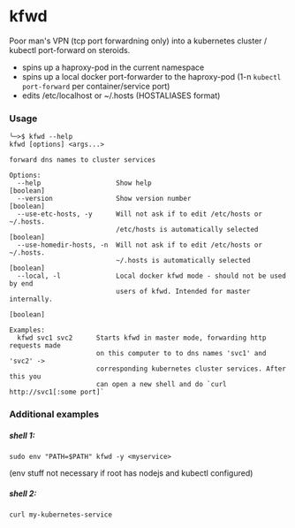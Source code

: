 # kfwd
Poor man's VPN (tcp port forwardning only) into a kubernetes cluster / kubectl port-forward on steroids.

* spins up a haproxy-pod in the current namespace
* spins up a local docker port-forwarder to the haproxy-pod (1-n `kubectl port-forward` per container/service port)
* edits /etc/localhost or ~/.hosts (HOSTALIASES format)

### Usage
```
╰─>$ kfwd --help
kfwd [options] <args...>

forward dns names to cluster services

Options:
  --help                   Show help                                   [boolean]
  --version                Show version number                         [boolean]
  --use-etc-hosts, -y      Will not ask if to edit /etc/hosts or ~/.hosts.
                           /etc/hosts is automatically selected        [boolean]
  --use-homedir-hosts, -n  Will not ask if to edit /etc/hosts or ~/.hosts.
                           ~/.hosts is automatically selected          [boolean]
  --local, -l              Local docker kfwd mode - should not be used by end
                           users of kfwd. Intended for master internally.
                                                                       [boolean]

Examples:
  kfwd svc1 svc2      Starts kfwd in master mode, forwarding http requests made
                      on this computer to to dns names 'svc1' and 'svc2' ->
                      corresponding kubernetes cluster services. After this you
                      can open a new shell and do `curl http://svc1[:some port]`
```

### Additional examples
 
##### shell 1:
`sudo env "PATH=$PATH" kfwd -y <myservice>` 

(env stuff not necessary if root has nodejs and kubectl configured)

##### shell 2:
`curl my-kubernetes-service`

